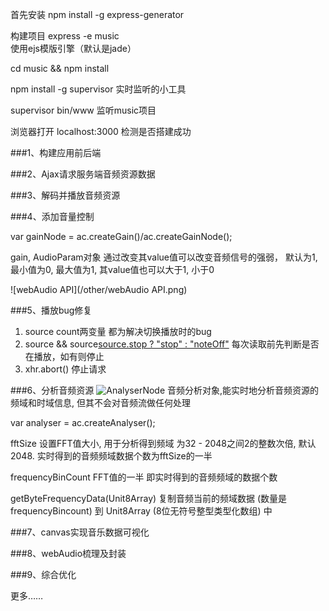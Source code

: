 首先安装 npm install -g express-generator

构建项目 express -e music  
使用ejs模版引擎（默认是jade）

cd music && npm install

npm install -g supervisor   实时监听的小工具

supervisor bin/www  监听music项目

浏览器打开 localhost:3000   检测是否搭建成功



###1、构建应用前后端

###2、Ajax请求服务端音频资源数据

###3、解码并播放音频资源

###4、添加音量控制

var gainNode = ac.createGain()/ac.createGainNode();

gain, AudioParam对象 通过改变其value值可以改变音频信号的强弱， 默认为1, 最小值为0, 最大值为1, 其value值也可以大于1, 小于0

![webAudio API](/other/webAudio API.png)

###5、播放bug修复

 1. source count两变量 都为解决切换播放时的bug
 2. source && source[source.stop ? "stop" : "noteOff"]()  每次读取前先判断是否在播放，如有则停止
 3. xhr.abort()   停止请求


###6、分析音频资源
![AnalyserNode](/other/AnalyserNode.png)
音频分析对象,能实时地分析音频资源的频域和时域信息, 但其不会对音频流做任何处理

var analyser = ac.createAnalyser();

fftSize 设置FFT值大小, 用于分析得到频域 为32 - 2048之间2的整数次倍, 默认2048. 实时得到的音频频域数据个数为fftSize的一半

frequencyBinCount FFT值的一半 即实时得到的音频频域的数据个数

getByteFrequencyData(Unit8Array) 
复制音频当前的频域数据 (数量是frequencyBincount) 到 Unit8Array (8位无符号整型类型化数组) 中


###7、canvas实现音乐数据可视化

###8、webAudio梳理及封装

###9、综合优化

更多……